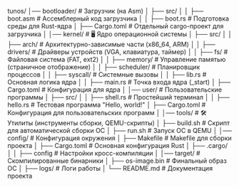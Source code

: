 tunos/
│── bootloader/       # Загрузчик (на Asm)
│   ├── src/
│   │   ├── boot.asm  # Ассемблерный код загрузчика
│   │   ├── boot.rs   # Подготовка среды для Rust-ядра
│   ├── Cargo.toml    # Отдельный cargo-проект для загрузчика
│
│── kernel/           # 🖥 Ядро операционной системы
│   ├── src/
│   │   ├── arch/     # Архитектурно-зависимые части (x86_64, ARM)
│   │   ├── drivers/  # Драйверы устройств (VGA, клавиатура, таймер)
│   │   ├── fs/       # Файловая система (FAT, ext2)
│   │   ├── memory/   # Управление памятью (страничное отображение)
│   │   ├── scheduler/ # Планировщик процессов
│   │   ├── syscall/  # Системные вызовы
│   │   ├── lib.rs    # Основная логика ядра
│   │   ├── main.rs   # Точка входа ядра (_start)
│   ├── Cargo.toml    # Конфигурация для ядра
│
│── user/             # Пользовательские программы
│   ├── src/
│   │   ├── shell.rs  # Простейший терминал
│   │   ├── hello.rs  # Тестовая программа "Hello, world!"
│   ├── Cargo.toml    # Конфигурация для пользовательских программ
│
│── tools/            # 🛠 Утилиты (инструменты сборки, QEMU-скрипты)
│   ├── build.sh      # Скрипт для автоматической сборки ОС
│   ├── run.sh        # Запуск ОС в QEMU
│
│── config/           # Конфигурация окружения
│   ├── Makefile      # Makefile для сборки проекта
│   ├── Cargo.toml    # Основная конфигурация Rust
│   ├── .cargo/
│   │   ├── config    # Настройки кросс-компиляции
│
│── target/           # Скомпилированные бинарники
│   ├── os-image.bin  # Финальный образ ОС
│   ├── logs/         # Логи работы
│
└── README.md         # Документация проекта
